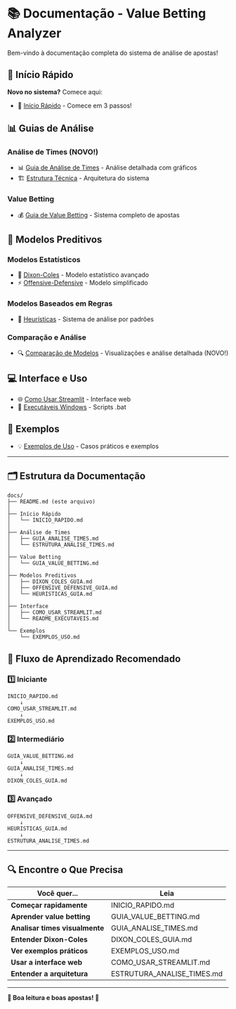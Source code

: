 # 📚 Documentação - Value Betting Analyzer

Bem-vindo à documentação completa do sistema de análise de apostas!

## 🚀 Início Rápido

**Novo no sistema?** Comece aqui:
- 📖 [Início Rápido](INICIO_RAPIDO.md) - Comece em 3 passos!

## 📊 Guias de Análise

### Análise de Times (NOVO!)
- 📊 [Guia de Análise de Times](GUIA_ANALISE_TIMES.md) - Análise detalhada com gráficos
- 🏗️ [Estrutura Técnica](ESTRUTURA_ANALISE_TIMES.md) - Arquitetura do sistema

### Value Betting
- 💰 [Guia de Value Betting](GUIA_VALUE_BETTING.md) - Sistema completo de apostas

## 🤖 Modelos Preditivos

### Modelos Estatísticos
- 🎯 [Dixon-Coles](DIXON_COLES_GUIA.md) - Modelo estatístico avançado
- ⚡ [Offensive-Defensive](OFFENSIVE_DEFENSIVE_GUIA.md) - Modelo simplificado

### Modelos Baseados em Regras
- 🧠 [Heurísticas](HEURISTICAS_GUIA.md) - Sistema de análise por padrões

### Comparação e Análise
- 🔍 [Comparação de Modelos](GUIA_COMPARACAO_MODELOS.md) - Visualizações e análise detalhada (NOVO!)

## 💻 Interface e Uso

- 🌐 [Como Usar Streamlit](COMO_USAR_STREAMLIT.md) - Interface web
- 🔧 [Executáveis Windows](README_EXECUTAVEIS.md) - Scripts .bat

## 📖 Exemplos

- 💡 [Exemplos de Uso](EXEMPLOS_USO.md) - Casos práticos e exemplos

---

## 🗂️ Estrutura da Documentação

```
docs/
├── README.md (este arquivo)
│
├── Início Rápido
│   └── INICIO_RAPIDO.md
│
├── Análise de Times
│   ├── GUIA_ANALISE_TIMES.md
│   └── ESTRUTURA_ANALISE_TIMES.md
│
├── Value Betting
│   └── GUIA_VALUE_BETTING.md
│
├── Modelos Preditivos
│   ├── DIXON_COLES_GUIA.md
│   ├── OFFENSIVE_DEFENSIVE_GUIA.md
│   └── HEURISTICAS_GUIA.md
│
├── Interface
│   ├── COMO_USAR_STREAMLIT.md
│   └── README_EXECUTAVEIS.md
│
└── Exemplos
    └── EXEMPLOS_USO.md
```

## 🎯 Fluxo de Aprendizado Recomendado

### 1️⃣ Iniciante
```
INICIO_RAPIDO.md
    ↓
COMO_USAR_STREAMLIT.md
    ↓
EXEMPLOS_USO.md
```

### 2️⃣ Intermediário
```
GUIA_VALUE_BETTING.md
    ↓
GUIA_ANALISE_TIMES.md
    ↓
DIXON_COLES_GUIA.md
```

### 3️⃣ Avançado
```
OFFENSIVE_DEFENSIVE_GUIA.md
    ↓
HEURISTICAS_GUIA.md
    ↓
ESTRUTURA_ANALISE_TIMES.md
```

---

## 🔍 Encontre o Que Precisa

| Você quer... | Leia |
|-------------|------|
| **Começar rapidamente** | INICIO_RAPIDO.md |
| **Aprender value betting** | GUIA_VALUE_BETTING.md |
| **Analisar times visualmente** | GUIA_ANALISE_TIMES.md |
| **Entender Dixon-Coles** | DIXON_COLES_GUIA.md |
| **Ver exemplos práticos** | EXEMPLOS_USO.md |
| **Usar a interface web** | COMO_USAR_STREAMLIT.md |
| **Entender a arquitetura** | ESTRUTURA_ANALISE_TIMES.md |

---

**💚 Boa leitura e boas apostas! 💚**

